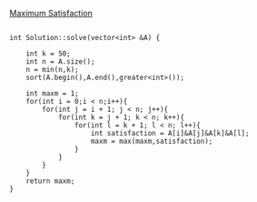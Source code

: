[Maximum Satisfaction](https://www.scaler.com/academy/mentee-dashboard/class/34485/assignment/problems/5552/?navref=cl_pb_nv_tb)


```

int Solution::solve(vector<int> &A) {

    int k = 50;
    int n = A.size();
    n = min(n,k);
    sort(A.begin(),A.end(),greater<int>());

    int maxm = 1;
    for(int i = 0;i < n;i++){
        for(int j = i + 1; j < n; j++){
            for(int k = j + 1; k < n; k++){
                for(int l = k + 1; l < n; l++){
                    int satisfaction = A[i]&A[j]&A[k]&A[l];
                    maxm = max(maxm,satisfaction);
                }
            }
        }
    }
    return maxm;
}

```
